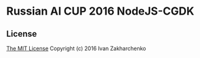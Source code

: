 # Russian AI CUP 2016 NodeJS-CGDK


## License
[The MIT License](http://opensource.org/licenses/MIT)
Copyright (c) 2016 Ivan Zakharchenko